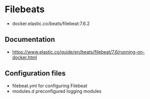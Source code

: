 # Filebeats
- docker.elastic.co/beats/filebeat:7.6.2

## Documentation
- https://www.elastic.co/guide/en/beats/filebeat/7.6/running-on-docker.html

## Configuration files
- filebeat.yml for configuring Filebeat
- modules.d preconfigured logging modules
